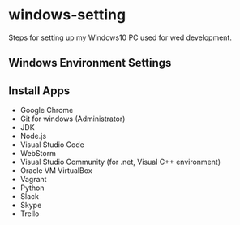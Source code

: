 # windows-setting
Steps for setting up my Windows10 PC used for wed development.


## Windows Environment Settings

## Install Apps
- Google Chrome
- Git for windows (Administrator)
- JDK
- Node.js
- Visual Studio Code
- WebStorm
- Visual Studio Community (for .net, Visual C++ environment)
- Oracle VM VirtualBox
- Vagrant
- Python
- Slack
- Skype
- Trello
